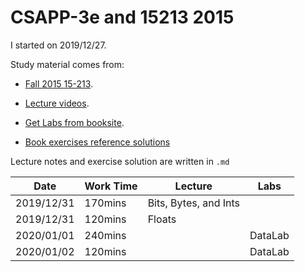 # CSAPP-3e and 15213 2015


I started on 2019/12/27.

Study material comes from:

+ [Fall 2015 15-213](http://www.cs.cmu.edu/afs/cs/academic/class/15213-f15/www/schedule.html).

+ [Lecture videos](https://www.youtube.com/watch?v=ynZWB0qPFGU&list=PLmBgoRqEQCWy58EIwLSWwMPfkwLOLRM5R).

+ [Get Labs from booksite](http://csapp.cs.cmu.edu/3e/labs.html).
+ [Book exercises reference solutions](https://github.com/DreamAndDead/CSAPP-3e-Solutions)

Lecture notes and exercise solution are written in `.md`


| Date       | Work Time | Lecture               | Labs    |
| ---------- | --------- | --------------------- | ------- |
| 2019/12/31 | 170mins   | Bits, Bytes, and Ints |         |
| 2019/12/31 | 120mins   | Floats                |         |
| 2020/01/01 | 240mins   |                       | DataLab |
| 2020/01/02 | 120mins   |                       | DataLab |




